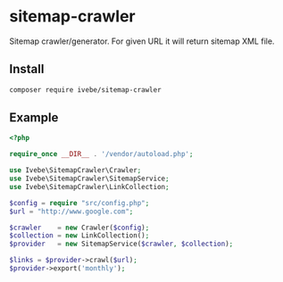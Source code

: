 # sitemap-crawler
Sitemap crawler/generator. For given URL it will return sitemap XML file.

## Install
```sh
composer require ivebe/sitemap-crawler
```

## Example

```php
<?php

require_once __DIR__ . '/vendor/autoload.php';

use Ivebe\SitemapCrawler\Crawler;
use Ivebe\SitemapCrawler\SitemapService;
use Ivebe\SitemapCrawler\LinkCollection;

$config = require "src/config.php";
$url = "http://www.google.com";

$crawler    = new Crawler($config);
$collection = new LinkCollection();
$provider   = new SitemapService($crawler, $collection);

$links = $provider->crawl($url);
$provider->export('monthly');
```
